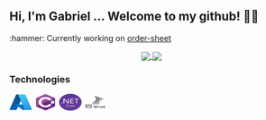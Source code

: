 <!--
**gabriellima09/gabriellima09** is a ✨ _special_ ✨ repository because its `README.md` (this file) appears on your GitHub profile.
-->

## Hi, I'm Gabriel ... Welcome to my github! :slightly_smiling_face::raised_hands:

<p>
  :hammer: Currently working on <a href="https://github.com/gabriellima09/order-sheet">order-sheet</a>
</p>

<p align="center">
  <a href="https://github.com/gabriellima09/github-readme-stats">
    <img height="150rem" align="center" src="https://github-readme-stats.vercel.app/api?username=gabriellima09&theme=blueberry&show_icons=true&hide=issues" />
  </a>
  <a href="https://github.com/gabriellima09/github-readme-stats">
    <img height="150rem" align="center" src="https://github-readme-stats.vercel.app/api/top-langs/?username=gabriellima09&theme=blueberry&show_icons=true&langs_count=4&layout=compact" />
  </a>
</p>

### Technologies
<div style="display: inline-block">
  <img align="center" alt="Azure" height="30" width="40" src="https://raw.githubusercontent.com/devicons/devicon/master/icons/azure/azure-original.svg" style="max-width:100%;" />
  <img align="center" alt="CSharp" height="30" width="40" src="https://raw.githubusercontent.com/devicons/devicon/master/icons/csharp/csharp-original.svg" style="max-width:100%;" />
  <img align="center" alt="DotNet Core" height="30" width="40" src="https://raw.githubusercontent.com/devicons/devicon/master/icons/dotnetcore/dotnetcore-original.svg" style="max-width:100%;" />
    <img align="center" alt="Microsoft SQL Server" height="30" width="40" src="https://raw.githubusercontent.com/devicons/devicon/master/icons/microsoftsqlserver/microsoftsqlserver-plain-wordmark.svg" style="max-width:100%;" />
</div>
